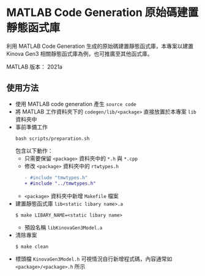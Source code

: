 # MATLAB Code Generation 原始碼建置靜態函式庫
利用 MATLAB Code Generation 生成的原始碼建置靜態函式庫，本專案以建置 Kinova Gen3 相關靜態函式庫為例，也可推廣至其他函式庫。

MATLAB 版本： 2021a

## 使用方法
- 使用 MATLAB code generation 產生 `source code`
- 將 MATLAB 工作資料夾下的 `codegen/lib/<package>` 直接放置於本專案 `lib` 資料夾中
- 事前準備工作
    ```shell
    bash scripts/preparation.sh
    ```
    包含以下動作：
    - 只需要保留 `<package>` 資料夾中的 `*.h` 與 `*.cpp`
    - 修改 `<package>` 資料夾中的 `rtwtypes.h`
        ```diff
        - #include "tmwtypes.h"
        + #include "../tmwtypes.h"
        ```
    - `<package>` 資料夾中新增 `Makefile` 檔案 
- 建置靜態函式庫 `lib<static libary name>.a`
    ```shell
    $ make LIBARY_NAME=<static libary name>
    ```
    - 預設名稱 `libKinovaGen3Model.a`
- 清除專案
    ```shell
    $ make clean
    ```
- 標頭檔 `KinovaGen3Model.h` 可視情況自行新增程式碼，內容通常如 `<package>/<package>.h` 所示